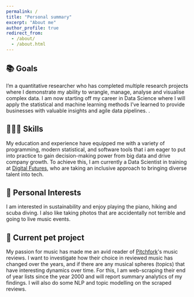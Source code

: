 ```yaml
---
permalink: /
title: "Personal summary"
excerpt: "About me"
author_profile: true
redirect_from: 
  - /about/
  - /about.html
---
```


## 📚 Goals

I’m a quantitative researcher who has completed multiple research projects where I demonstrate my ability to wrangle, manage, analyse and visualise complex data. I am now starting off my career in Data Science where I will apply the statistical and machine learning methods I’ve learned to provide businesses with valuable insights and agile data pipelines.
. 

## 👩🏻‍💻 Skills

My education and experience have equipped me with a variety of programming, modern statistical, and software tools that i am eager to put into practice to gain decision-making power from big data and drive company growth. To achieve this, I am currently a Data Scientist in training at [Digital Futures](https://digitalfutures.com/), who are taking an inclusive approach to bringing diverse talent into tech.

## 🎹 Personal Interests

I am interested in sustainability and enjoy playing the piano, hiking and scuba diving. I also like taking photos that are accidentally not terrible and going to live music events.

## 📂 Current pet project

My passion for music has made me an avid reader of [Pitchfork](https://pitchfork.com/)'s music reviews. I want to investigate how their choice in reviewed music has changed over the years, and if there are any musical spheres (topics) that have interesting dynamics over time. For this, I am web-scraping their end of year lists since the year 2000 and will report summary analytics of my findings. I will also do some NLP and topic modelling on the scraped reviews.

